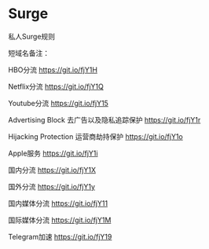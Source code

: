 # Surge
私人Surge规则

短域名备注：

HBO分流 https://git.io/fjY1H

Netflix分流  https://git.io/fjY1Q

Youtube分流  https://git.io/fjY15

Advertising Block 去广告以及隐私追踪保护  https://git.io/fjY1r

Hijacking Protection 运营商劫持保护  https://git.io/fjY1o

Apple服务  https://git.io/fjY1i

国内分流  https://git.io/fjY1X

国外分流  https://git.io/fjY1y

国内媒体分流  https://git.io/fjY11

国际媒体分流  https://git.io/fjY1M

Telegram加速  https://git.io/fjY19


